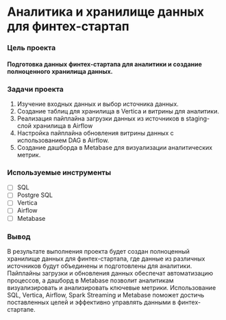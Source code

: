 # Аналитика и хранилище данных для финтех-стартап

### Цель проекта

#### Подготовка данных финтех-стартапа для аналитики и создание полноценного хранилища данных.

### Задачи проекта

1. Изучение входных данных и выбор источника данных.
2. Создание таблиц для хранилища в Vertica и витрины для аналитики.
3. Реализация пайплайна загрузки данных из источников в staging-слой хранилища в Airflow
4. Настройка пайплайна обновления витрины данных с использованием DAG в Airflow.
5. Создание дашборда в Metabase для визуализации аналитических метрик.

### Используемые инструменты

- [ ] SQL
- [ ] Postgre SQL
- [ ] Vertica
- [ ] Airflow
- [ ] Metabase 

### Вывод

В результате выполнения проекта будет создан полноценный хранилище данных для финтех-стартапа, где данные из различных источников будут объединены и подготовлены для аналитики. 
Пайплайны загрузки и обновления данных обеспечат автоматизацию процессов, а дашборд в Metabase позволит аналитикам визуализировать и анализировать ключевые метрики. 
Использование SQL, Vertica, Airflow, Spark Streaming и Metabase поможет достичь поставленных целей и эффективно управлять данными в финтех-стартапе.
